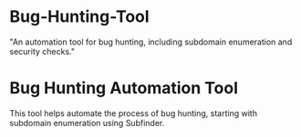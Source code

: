 # Bug-Hunting-Tool
"An automation tool for bug hunting, including subdomain enumeration and security checks."
# Bug Hunting Automation Tool
This tool helps automate the process of bug hunting, starting with subdomain enumeration using Subfinder.

